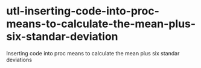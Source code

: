 # utl-inserting-code-into-proc-means-to-calculate-the-mean-plus-six-standar-deviation
Inserting code into proc means to calculate the mean plus six standar deviations

